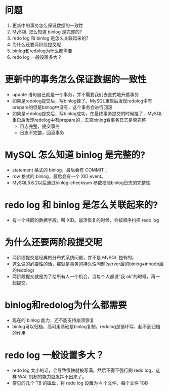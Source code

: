 # 问题
1. 更新中的事务怎么保证数据的一致性
2. MySQL 怎么知道 binlog 是完整的?
3. redo log 和 binlog 是怎么关联起来的?
4. 为什么还要两阶段提交呢
5. binlog和redolog为什么都需要
6. redo log 一般设置多大？

# 更新中的事务怎么保证数据的一致性
- update 语句自己就是一个事务，并不需要我们去显式地开启事务
- 如果是redolog提交后，写binlog挂了。MySQL重启后发现redolog中有prepare的但是binlog中没有，这个事务会进行回滚
- 如果是redolog提交后，写binlog成功，在最终事务提交的时候挂了，MySQL重启后发现redolog中有prepare的，去查binlog看事务日志是否完整
  - 日志完整，提交事务
  - 日志不完整，回滚事务

# MySQL 怎么知道 binlog 是完整的?
- statement 格式的 binlog，最后会有 COMMIT；
- row 格式的 binlog，最后会有一个 XID event。
- MySQL5.6.2以后通过binlog-checksum 参数校验binlog日志的完整性

# redo log 和 binlog 是怎么关联起来的?
- 有一个共同的数据字段，叫 XID。崩溃恢复的时候，会按顺序扫描 redo log

# 为什么还要两阶段提交呢
- 两阶段提交是经典的分布式系统问题，并不是 MySQL 独有的。
- 这么做的必要性的话，那就是事务的持久性问题(server层的binlog+innodb层的redolog)
- 两阶段提交就是为了给所有人一个机会，当每个人都说“我 ok”的时候，再一起提交。

# binlog和redolog为什么都需要
- 现在的 binlog 能力，还不能支持崩溃恢复
- binlog可以归档、高可用基础是binlog复制。redolog是循环写，起不到归档的作用

# redo log 一般设置多大？
- redo log 太小的话，会导致很快就被写满，然后不得不强行刷 redo log，这样 WAL 机制的能力就发挥不出来了。
- 常见的几个 TB 的磁盘，将 redo log 设置为 4 个文件、每个文件 1GB 

 